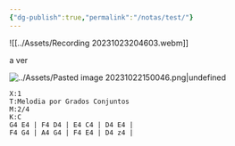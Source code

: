 ```yaml
---
{"dg-publish":true,"permalink":"/notas/test/"}
---
```



![[../Assets/Recording 20231023204603.webm]]

a ver 

![../Assets/Pasted image 20231022150046.png|undefined](/img/user/Assets/Pasted%20image%2020231022150046.png)

```music-abc
X:1
T:Melodia por Grados Conjuntos
M:2/4
K:C
G4 E4 | F4 D4 | E4 C4 | D4 E4 | 
F4 G4 | A4 G4 | F4 E4 | D4 z4 |
```

<div id="paper"></div>

<script> document.addEventListener("DOMContentLoaded", function() { window.ABCJS.renderAbc("paper", "X:1\nT:Melodia por Grados Conjuntos\nM:2/4\nK:C\nG4 E4 | F4 D4 | E4 C4 | D4 E4 | F4 G4 | A4 G4 | F4 E4 | D4 z4 |\n"); }); </script>